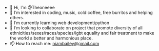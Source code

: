 - 👋 Hi, I’m @Theoneeee
- 👀 I’m interested in coding, music, cold coffee, free burritos and helping others.
- 🌱 I’m currently learning web development/python
- 💞️ I’m looking to collaborate on project that promote diversity of all ethnicities/sexes/races/species/lgbt equality
and fair treatment to make the world a better and harmonious place.
- 📫 How to reach me: niambailey@gmail.com

<!---
Theoneeee/Theoneeee is a ✨ special ✨ repository because its `README.md` (this file) appears on your GitHub profile.
You can click the Preview link to take a look at your changes.
--->
